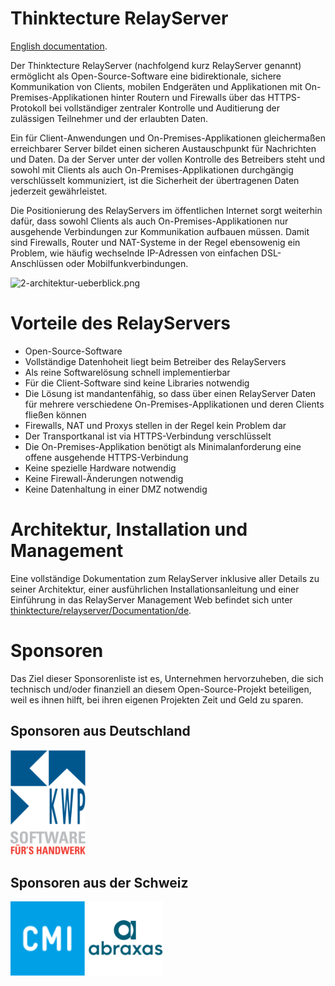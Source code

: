 # Thinktecture RelayServer

[English documentation](./Documentation/en/relayserver.md).

Der Thinktecture RelayServer (nachfolgend kurz RelayServer genannt) ermöglicht als Open-Source-Software eine bidirektionale, sichere Kommunikation von Clients, mobilen Endgeräten und Applikationen mit On-Premises-Applikationen hinter Routern und Firewalls über das HTTPS-Protokoll bei vollständiger zentraler Kontrolle und Auditierung der zulässigen Teilnehmer und der erlaubten Daten.

Ein für Client-Anwendungen und On-Premises-Applikationen gleichermaßen erreichbarer Server bildet einen sicheren Austauschpunkt für Nachrichten und Daten. Da der Server unter der vollen Kontrolle des Betreibers steht und sowohl mit Clients als auch On-Premises-Applikationen durchgängig verschlüsselt kommuniziert, ist die Sicherheit der übertragenen Daten jederzeit gewährleistet.

Die Positionierung des RelayServers im öffentlichen Internet sorgt weiterhin dafür, dass sowohl Clients als auch On-Premises-Applikationen nur ausgehende Verbindungen zur Kommunikation aufbauen müssen. Damit sind Firewalls, Router und NAT-Systeme in der Regel ebensowenig ein Problem, wie häufig wechselnde IP-Adressen von einfachen DSL-Anschlüssen oder Mobilfunkverbindungen.

![2-architektur-ueberblick.png](./Documentation/de/assets/2-architektur-ueberblick.png)

# Vorteile des RelayServers

- Open-Source-Software
- Vollständige Datenhoheit liegt beim Betreiber des RelayServers
- Als reine Softwarelösung schnell implementierbar
- Für die Client-Software sind keine Libraries notwendig
- Die Lösung ist mandantenfähig, so dass über einen RelayServer Daten für mehrere verschiedene On-Premises-Applikationen und deren Clients fließen können
- Firewalls, NAT und Proxys stellen in der Regel kein Problem dar
- Der Transportkanal ist via HTTPS-Verbindung verschlüsselt
- Die On-Premises-Applikation benötigt als Minimalanforderung eine offene ausgehende HTTPS-Verbindung
- Keine spezielle Hardware notwendig
- Keine Firewall-Änderungen notwendig
- Keine Datenhaltung in einer DMZ notwendig

# Architektur, Installation und Management

Eine vollständige Dokumentation zum RelayServer inklusive aller Details zu seiner Architektur, einer ausführlichen Installationsanleitung und einer Einführung in das RelayServer Management Web befindet sich unter [thinktecture/relayserver/Documentation/de](./Documentation/de/relayserver.md).

# Sponsoren
Das Ziel dieser Sponsorenliste ist es, Unternehmen hervorzuheben, die sich technisch und/oder finanziell an diesem Open-Source-Projekt beteiligen, weil es ihnen hilft, bei ihren eigenen Projekten Zeit und Geld zu sparen.

## Sponsoren aus Deutschland
[<img width="120px" src="./Documentation/de/assets/logo_sponsor_kwp.svg" />](https://www.kwpsoftware.de)

## Sponsoren aus der Schweiz
[<img width="120px" src="./Documentation/de/assets/logo_sponsor_cmi.svg" />](https://www.cmiag.ch/)
[<img width="120px" src="./Documentation/de/assets/logo_sponsor_abraxas.png" />](https://www.abraxas.ch/)

